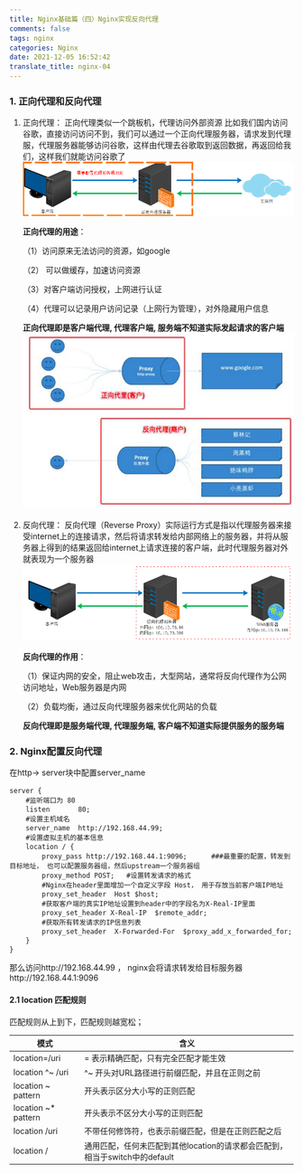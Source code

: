 ```yaml
---
title: Nginx基础篇（四）Nginx实现反向代理
comments: false
tags: nginx
categories: Nginx
date: 2021-12-05 16:52:42
translate_title: nginx-04
---
```

### 1. 正向代理和反向代理
1. 正向代理：
   正向代理类似一个跳板机，代理访问外部资源
比如我们国内访问谷歌，直接访问访问不到，我们可以通过一个正向代理服务器，请求发到代理服，代理服务器能够访问谷歌，这样由代理去谷歌取到返回数据，再返回给我们，这样我们就能访问谷歌了
![正向代理](./nginx-04/1.png)

    **正向代理的用途**：
    
    （1）访问原来无法访问的资源，如google
    
    （2） 可以做缓存，加速访问资源
    
    （3）对客户端访问授权，上网进行认证
    
    （4）代理可以记录用户访问记录（上网行为管理），对外隐藏用户信息
    
    **正向代理即是客户端代理, 代理客户端, 服务端不知道实际发起请求的客户端**
   ![正反向代理](./nginx-04/3.png)
   
2. 反向代理：
   反向代理（Reverse Proxy）实际运行方式是指以代理服务器来接受internet上的连接请求，然后将请求转发给内部网络上的服务器，并将从服务器上得到的结果返回给internet上请求连接的客户端，此时代理服务器对外就表现为一个服务器
   ![反向代理](./nginx-04/2.png)
   
   **反向代理的作用**：
   
   （1）保证内网的安全，阻止web攻击，大型网站，通常将反向代理作为公网访问地址，Web服务器是内网
   
   （2）负载均衡，通过反向代理服务器来优化网站的负载

   **反向代理即是服务端代理, 代理服务端, 客户端不知道实际提供服务的服务端**


### 2. Nginx配置反向代理
在http-> server块中配置server_name
```shell
server {
    #监听端口为 80
    listen       80;
    #设置主机域名
    server_name  http://192.168.44.99;
    #设置虚拟主机的基本信息
    location / {
        proxy_pass http://192.168.44.1:9096;      ###最重要的配置，转发到目标地址， 也可以配置服务器组，然后upstream一个服务器组
        proxy_method POST;   #设置转发请求的格式
        #Nginx在header里面增加一个自定义字段 Host， 用于存放当前客户端IP地址
        proxy_set_header  Host $host;
        #获取客户端的真实IP地址设置到header中的字段名为X-Real-IP里面
        proxy_set_header X-Real-IP  $remote_addr;
        #获取所有转发请求的IP信息列表
        proxy_set_header  X-Forwarded-For  $proxy_add_x_forwarded_for;
    }
}
```
那么访问http://192.168.44.99 ， nginx会将请求转发给目标服务器http://192.168.44.1:9096

#### 2.1 location 匹配规则
匹配规则从上到下，匹配规则越宽松；

|   模式   |   含义   | 
| ---- | ---- |
|   location=/uri   |   = 表示精确匹配，只有完全匹配才能生效   |      
|   location ^~ /uri   |   ^~ 开头对URL路径进行前缀匹配，并且在正则之前   |      
|   location ~ pattern   |   开头表示区分大小写的正则匹配   |   
|   location ~* pattern   |   开头表示不区分大小写的正则匹配   |     
|   location /uri   |   不带任何修饰符，也表示前缀匹配，但是在正则匹配之后   |     
|   location /  |   通用匹配，任何未匹配到其他location的请求都会匹配到，相当于switch中的default   |     


